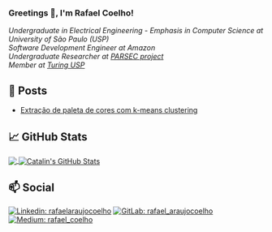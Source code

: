 ### Greetings 👋, I'm Rafael Coelho!
*Undergraduate in Electrical Engineering - Emphasis in Computer Science at University of São Paulo (USP) <br>
Software Development Engineer at Amazon <br>
Undergraduate Researcher at [PARSEC project](https://parsecproject.org/) <br>
Member at [Turing USP](https://github.com/turing-usp) <br>*

<!--
Former Experiences:
Research Intern on Computer Vision at [LSITEC](https://www.lsitec.org.br/) <br>
-->

<!--
**rafael-acoelho/rafael-acoelho** is a ✨ _special_ ✨ repository because its `README.md` (this file) appears on your GitHub profile.

Here are some ideas to get you started:

- 🔭 I’m currently working on ...
- 🌱 I’m currently learning ...
- 👯 I’m looking to collaborate on ...
- 🤔 I’m looking for help with ...
- 💬 Ask me about ...
- 📫 How to reach me: ...
- 😄 Pronouns: ...
- ⚡ Fun fact: ...
-->

<!--
## 🔭 I’m currently working on:
- Software Development
- Computer Vision
- Machine Learning
- Data Science
-->

## 📄 Posts

- [Extração de paleta de cores com k-means clustering](https://medium.com/turing-talks/extra%C3%A7%C3%A3o-de-paleta-de-cores-com-k-means-clustering-1c15010bbc4e)

## 📈 GitHub Stats

<a href="https://github.com/rafael-acoelho/rafael-acoelho">
  <img align="center" src="https://github-readme-stats.vercel.app/api?username=rafael-acoelho&theme=nord&show_icons=true&line_height=27&count_private=true&" />
</a>
<a href="https://github.com/rafael-acoelho/rafael-acoelho">
  <img align="center" src="https://github-readme-stats.vercel.app/api/top-langs/?username=rafael-acoelho&theme=nord&langs_count=3"  alt="Catalin's GitHub Stats"/>
</a>

## 📫 Social
[![Linkedin: rafaelaraujocoelho](https://img.shields.io/badge/LinkedIn-0077B5?style=for-the-badge&logo=linkedin&logoColor=white)](https://www.linkedin.com/in/rafaelaraujocoelho/)
[![GitLab: rafael_araujocoelho](https://img.shields.io/badge/GitLab-330F63?style=for-the-badge&logo=gitlab&logoColor=white)](https://gitlab.com/rafael_araujocoelho)
[![Medium: rafael_coelho](https://img.shields.io/badge/Medium-12100E?style=for-the-badge&logo=medium&logoColor=white)](https://medium.com/@rafael_coelho)

